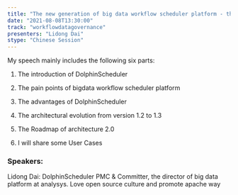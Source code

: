 ```yaml
---
title: "The new generation of big data workflow scheduler platform - the architecture evolution of Apache DolphinScheduler"
date: "2021-08-08T13:30:00" 
track: "workflowdatagovernance"
presenters: "Lidong Dai"
stype: "Chinese Session"
---
```

My speech mainly includes the following six parts:

1. The introduction of DolphinScheduler

2. The pain points of bigdata workflow scheduler platform 

3. The advantages of DolphinScheduler 

4. The architectural evolution from version 1.2 to 1.3

5. The Roadmap of architecture 2.0 

6. I will share some User Cases
 ### Speakers: 
 Lidong Dai: DolphinScheduler PMC & Committer, the director of big data platform at analysys. Love open source culture and promote apache way 